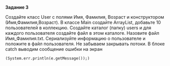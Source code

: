 **Задание 3**

Создайте класс User с полями Имя, Фамилия, Возраст и конструктором (Имя,Фамилия,Возраст). В классе Main создайте
ArrayList<User>, добавьте 10 пользователей в коллекцию. Создайте каталог (папку) users и для каждого пользователя
создайте файл в этом каталоге. Назовите файл Имя_Фамилия.txt. Сериализуйте информацию о пользователе и положите в
файл пользователя. Не забываем закрывать потоки. В блоке catch выводим сообщение ошибки на экран

    (System.err.println(e.getMessage());)